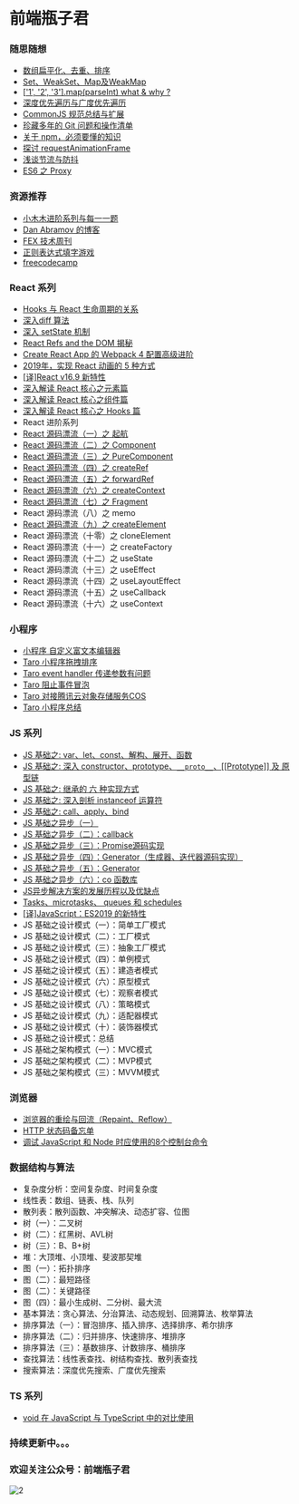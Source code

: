 # 前端瓶子君

### 随思随想

- [数组扁平化、去重、排序](https://github.com/sisterAn/blog/issues/28)
- [Set、WeakSet、Map及WeakMap](https://github.com/sisterAn/blog/issues/24)
- [['1', '2', '3'\]\.map\(parseInt\) what & why ?](https://github.com/sisterAn/blog/issues/19)
- [深度优先遍历与广度优先遍历](https://github.com/sisterAn/blog/issues/25)
- [CommonJS 规范总结与扩展](https://github.com/sisterAn/blog/issues/4)
- [珍藏多年的 Git 问题和操作清单 ](https://github.com/sisterAn/blog/issues/39)
- [关于 npm，必须要懂的知识](https://github.com/sisterAn/blog/issues/40)
- [探讨 requestAnimationFrame](https://github.com/sisterAn/blog/issues/30)
- [浅谈节流与防抖](https://github.com/sisterAn/blog/issues/36)
- [ES6 之 Proxy](https://github.com/sisterAn/blog/issues/31)

### 资源推荐

- [小木木进阶系列与每一一题](https://muyiy.cn/blog/)
- [Dan Abramov 的博客](https://overreacted.io)
- [FEX 技术周刊](http://fex.baidu.com/weekly/)
- [正则表达式填字游戏](https://regexcrossword.com)
- [freecodecamp](https://www.freecodecamp.org/news/)

### React 系列

- [Hooks 与 React 生命周期的关系](https://github.com/sisterAn/blog/issues/34)
- [深入diff 算法](https://github.com/sisterAn/blog/issues/22)
- [深入 setState 机制](https://github.com/sisterAn/blog/issues/26)
- [React Refs and the DOM 揭秘](https://github.com/sisterAn/blog/issues/2)
- [Create React App 的 Webpack 4 配置高级进阶](https://github.com/sisterAn/blog/issues/3)
- [2019年，实现 React 动画的 5 种方式](https://github.com/sisterAn/blog/issues/54)
- [[译]React v16.9 新特性](https://github.com/sisterAn/blog/issues/50)
- [深入解读 React 核心之元素篇](https://github.com/sisterAn/blog/issues/49)
- [深入解读 React 核心之组件篇](https://github.com/sisterAn/blog/issues/51)
- [深入解读 React 核心之 Hooks 篇](https://github.com/sisterAn/blog/issues/52)
- React 进阶系列
- [React 源码漂流（一）之 起航](https://github.com/sisterAn/blog/issues/35)
- [React 源码漂流（二）之 Component](https://github.com/sisterAn/blog/issues/38)
- [React 源码漂流（三）之 PureComponent](https://github.com/sisterAn/blog/issues/42)
- [React 源码漂流（四）之 createRef](https://github.com/sisterAn/blog/issues/37)
- [React 源码漂流（五）之 forwardRef](https://github.com/sisterAn/blog/issues/44)
- [React 源码漂流（六）之 createContext](https://github.com/sisterAn/blog/issues/43)
- [React 源码漂流（七）之 Fragment](https://github.com/sisterAn/blog/issues/56)
- React 源码漂流（八）之 memo
- [React 源码漂流（九）之 createElement](https://github.com/sisterAn/blog/issues/57)
- React 源码漂流（十零）之 cloneElement
- React 源码漂流（十一）之 createFactory
- React 源码漂流（十二）之 useState
- React 源码漂流（十三）之 useEffect
- React 源码漂流（十四）之 useLayoutEffect
- React 源码漂流（十五）之 useCallback
- React 源码漂流（十六）之 useContext

### 小程序

- [小程序 自定义富文本编辑器](https://github.com/sisterAn/blog/issues/9)
- [Taro 小程序拖拽排序](https://github.com/sisterAn/blog/issues/10)
- [Taro event handler 传递参数有问题](https://github.com/sisterAn/blog/issues/15)
- [Taro 阻止事件冒泡](https://github.com/sisterAn/blog/issues/16)
- [Taro 对接腾讯云对象存储服务COS](https://github.com/sisterAn/blog/issues/17)
- [Taro 小程序总结](https://github.com/sisterAn/blog/issues/18)

### JS 系列

- [JS 基础之:  var、let、const、解构、展开、函数](https://github.com/sisterAn/blog/issues/48)
- [JS 基础之: 深入 constructor、prototype、`__proto__`、[[Prototype]] 及 原型链](https://github.com/sisterAn/blog/issues/5)
- [JS 基础之: 继承的 六 种实现方式](https://github.com/sisterAn/blog/issues/41)
- [JS 基础之:  深入剖析 instanceof 运算符](https://github.com/sisterAn/blog/issues/6)
- [JS 基础之: call、apply、bind](https://github.com/sisterAn/blog/issues/8)
- [JS 基础之异步（一）](https://github.com/sisterAn/blog/issues/11)
- [JS 基础之异步（二）：callback](https://github.com/sisterAn/blog/issues/12)
- [JS 基础之异步（三）：Promise源码实现](https://github.com/sisterAn/blog/issues/13)
- [JS 基础之异步（四）：Generator（生成器、迭代器源码实现）](https://github.com/sisterAn/blog/issues/20)
- [JS 基础之异步（五）：Generator](https://github.com/sisterAn/blog/issues/23)
- [JS 基础之异步（六）：co 函数库](https://github.com/sisterAn/blog/issues/27)
- [JS异步解决方案的发展历程以及优缺点](https://github.com/sisterAn/blog/issues/29)
- [Tasks、microtasks、 queues 和 schedules](https://github.com/sisterAn/blog/issues/21)
- [[译]JavaScript：ES2019 的新特性](https://github.com/sisterAn/blog/issues/47)
- JS 基础之设计模式（一）：简单工厂模式
- JS 基础之设计模式（二）：工厂模式
- JS 基础之设计模式（三）：抽象工厂模式
- JS 基础之设计模式（四）：单例模式
- JS 基础之设计模式（五）：建造者模式
- JS 基础之设计模式（六）：原型模式
- JS 基础之设计模式（七）：观察者模式
- JS 基础之设计模式（八）：策略模式
- JS 基础之设计模式（九）：适配器模式
- JS 基础之设计模式（十）：装饰器模式
- JS 基础之设计模式：总结
- JS 基础之架构模式（一）：MVC模式
- JS 基础之架构模式（二）：MVP模式
- JS 基础之架构模式（三）：MVVM模式

### 浏览器

- [浏览器的重绘与回流（Repaint、Reflow）](https://github.com/sisterAn/blog/issues/33)
- [HTTP 状态码备忘单](https://github.com/sisterAn/blog/issues/46)
- [调试 JavaScript 和 Node 时应使用的8个控制台命令](https://github.com/sisterAn/blog/issues/59)

### 数据结构与算法

- 复杂度分析：空间复杂度、时间复杂度
- 线性表：数组、链表、栈、队列
- 散列表：散列函数、冲突解决、动态扩容、位图
- 树（一）：二叉树
- 树（二）：红黑树、AVL树
- 树（三）：B、B+树
- 堆：大顶堆、小顶堆、斐波那契堆
- 图（一）：拓扑排序
- 图（二）：最短路径
- 图（二）：关键路径
- 图（四）：最小生成树、二分树、最大流
- 基本算法：贪心算法、分治算法、动态规划、回溯算法、枚举算法
- 排序算法（一）：冒泡排序、插入排序、选择排序、希尔排序
- 排序算法（二）：归并排序、快速排序、堆排序
- 排序算法（三）：基数排序、计数排序、桶排序
- 查找算法：线性表查找、树结构查找、散列表查找
- 搜索算法：深度优先搜索、广度优先搜索



### TS 系列

- [void 在 JavaScript 与 TypeScript 中的对比使用](https://github.com/sisterAn/blog/issues/58)



### 持续更新中。。。

### 欢迎关注公众号：前端瓶子君

![2](https://user-images.githubusercontent.com/19721451/61723822-56d95600-ad9f-11e9-9b91-7f93f6d56f89.jpg)
